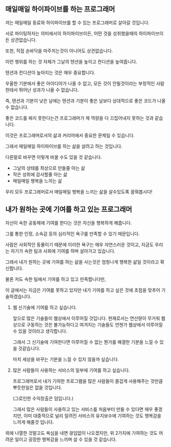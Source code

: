 ## 매일매일 하이파이브를 하는 프로그래머

저는 매일매일 동료와 하이파이브를 할 수 있는 프로그래머로 살아갈 것입니다.

서로 파이팅하자는 의미에서의 하이파이브이든, 어떤 것을 성취했을때의 하이파이브이든 상관없습니다.

또한, 직접 손바닥을 마주치는것이 아니어도 상관없습니다.

이런 행위를 하는 것 자체가 그날의 텐션을 높이고 컨디션을 높여줍니다.

텐션과 컨디션이 높아지는 것은 매우 중요합니다.

우울한 기분에서 좋은 아이디어가 나올 수 없고, 모든 것이 안될것이라는 부정적인 사람한테서 뛰어난 성과가 나올 수 없습니다.

즉, 텐션과 기분이 낮은 날에는 텐션과 기분이 좋은 날보다 상대적으로 좋은 코드가 나올 수 없습니다.

좋은 코드를 짜지 못한다는건 프로그래머가 제 역량을 다 끄집어내지 못하는 것과 같습니다.

이것은 프로그래머로서의 삶과 커리어에서 중요한 문제일 수 있습니다.

그래서 매일매일 하이파이브를 하는 삶을 살려고 하는 것입니다.

다른말로 바꾸면 이렇게 바꿀 수도 있을 것 같습니다.

- 그날의 상태를 최상으로 만들줄 아는 삶
- 작은 성취에 감사할줄 아는 삶
- 매일매일 행복을 느끼는 삶

우리 모두 프로그래머로서 매일매일 행복을 느끼는 삶을 살수있도록 꿈꿔봅시다!

## 내가 원하는 곳에 기여를 하고 있는 프로그래머

자신이 속한 공동체에 기여를 한다는 것은 자신을 행복하게 해줍니다.

그를 통한 인정, 소속감 등의 심리적인 욕구를 만족할 수 있기 때문입니다.

사람은 사회적인 동물이기 때문에 이러한 욕구는 매우 자연스러운 것이고, 지금도 우리는 자기가 속한 팀과 사회에 기여를 하며 살아가고 있습니다.

그래서 내가 원하는 곳에 기여를 하는 삶을 사는것은 엄청나게 행복한 삶일 것이라고 확신합니다.

물론 저도 속한 팀에서 기여를 하고 있고 만족합니다만,

이 글에서는 지금은 기여를 못하고 있지만 내가 기여를 하고 싶은 것에 초점을 맞추어 기술하겠습니다.

1. 웹 신기술에 기여를 하고 싶습니다.

   앞으로 많은 기술들이 웹상에서 이루어질 것입니다. 현재로서는 연산량이 무거워 웹상으로 구동하는 것은 불가능하다고 여겨지는 기술들도 언젠가 웹상에서 이루어질 수 있을 것이라고 생각합니다.

   그래서 그 신기술에 기여한다면 이루어질 수 없는 뭔가를 해결한 기분을 느낄 수 있을 것같습니다.

   마치 세상을 바꾸는 기분을 느낄 수 있지 않을까 싶습니다.

2. 많은 사람들이 사용하는 서비스의 일부에 기여를 하고 싶습니다.

   프로그래머로서 내가 기여한 프로그램을 많은 사람들이 즐겁게 사용해주는 것만큼 뿌듯한일은 없을 것입니다.

   (그로인한 수익창출은 덤입니다.)

   그래서 많은 사람들이 사용하고 있는 서비스를 처음부터 만들 수 있다면 매우 좋겠지만, 이미 대중적으로 널리 알려진 서비스의 유지보수에 기여하는 것도 행복감을 느끼게 해줄것 입니다.

위에 나열한 것말고도 욕심을 내면 끊임없이 나오겠지만, 위 2가지에 기여하는 것도 어려운 일이고 굉장한 행복감을 느끼며 살 수 있을 것 같습니다.
